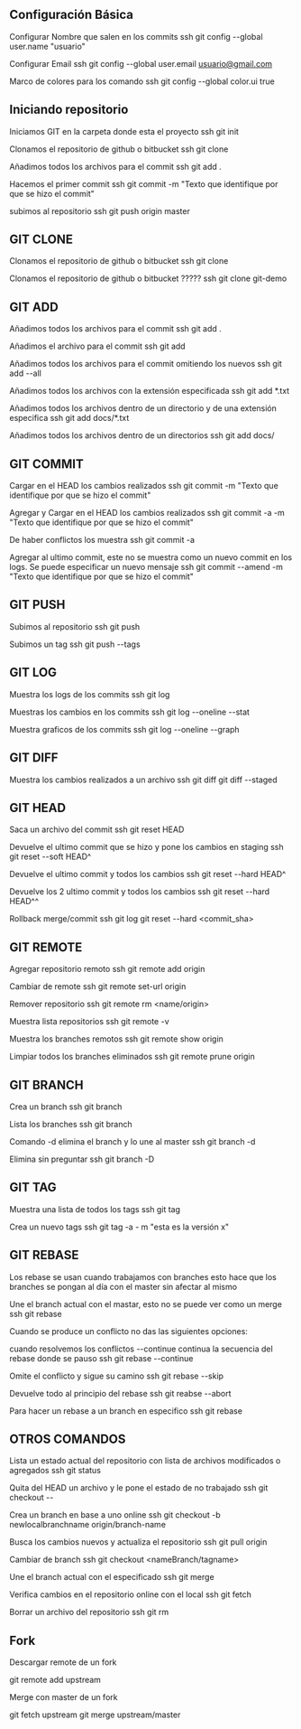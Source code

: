 ## Configuración Básica

Configurar Nombre que salen en los commits
ssh
git config --global user.name "usuario"

Configurar Email
ssh
git config --global user.email usuario@gmail.com

Marco de colores para los comando
ssh
git config --global color.ui true


## Iniciando repositorio

Iniciamos GIT en la carpeta donde esta el proyecto
ssh
git init

Clonamos el repositorio de github o bitbucket
ssh
git clone <url>

Añadimos todos los archivos para el commit
ssh
git add .

Hacemos el primer commit
ssh
git commit -m "Texto que identifique por que se hizo el commit"

subimos al repositorio
ssh
git push origin master


## GIT CLONE


Clonamos el repositorio de github o bitbucket
ssh
git clone <url>

Clonamos el repositorio de github o bitbucket ?????
ssh
git clone <url> git-demo


## GIT ADD


Añadimos todos los archivos para el commit
ssh
git add .

Añadimos el archivo para el commit
ssh
git add <archivo>

Añadimos todos los archivos para el commit omitiendo los nuevos
ssh
git add --all

Añadimos todos los archivos con la extensión especificada
ssh
git add *.txt

Añadimos todos los archivos dentro de un directorio y de una extensión especifica
ssh
git add docs/*.txt

Añadimos todos los archivos dentro de un directorios
ssh
git add docs/

## GIT COMMIT

Cargar en el HEAD los cambios realizados
ssh
git commit -m "Texto que identifique por que se hizo el commit"

Agregar y Cargar en el HEAD los cambios realizados
ssh
git commit -a -m "Texto que identifique por que se hizo el commit"

De haber conflictos los muestra
ssh
git commit -a

Agregar al ultimo commit, este no se muestra como un nuevo commit en los logs. Se puede especificar un nuevo mensaje
ssh
git commit --amend -m "Texto que identifique por que se hizo el commit"

## GIT PUSH

Subimos al repositorio
ssh
git push <origien> <branch>

Subimos un tag
ssh
git push --tags

## GIT LOG

Muestra los logs de los commits
ssh
git log

Muestras los cambios en los commits
ssh
git log --oneline --stat

Muestra graficos de los commits
ssh
git log --oneline --graph

## GIT DIFF

Muestra los cambios realizados a un archivo
ssh
git diff
git diff --staged

## GIT HEAD

Saca un archivo del commit
ssh
git reset HEAD <archivo>

Devuelve el ultimo commit que se hizo y pone los cambios en staging
ssh
git reset --soft HEAD^

Devuelve el ultimo commit y todos los cambios
ssh
git reset --hard HEAD^

Devuelve los 2 ultimo commit y todos los cambios
ssh
git reset --hard HEAD^^

Rollback merge/commit
ssh
git log
git reset --hard <commit_sha>

## GIT REMOTE

Agregar repositorio remoto
ssh
git remote add origin <url>

Cambiar de remote
ssh
git remote set-url origin <url>

Remover repositorio
ssh
git remote rm <name/origin>

Muestra lista repositorios
ssh
git remote -v

Muestra los branches remotos
ssh
git remote show origin

Limpiar todos los branches eliminados
ssh
git remote prune origin

## GIT BRANCH

Crea un branch
ssh
git branch <nameBranch>

Lista los branches
ssh
git branch

Comando -d elimina el branch y lo une al master
ssh
git branch -d <nameBranch>

Elimina sin preguntar
ssh
git branch -D <nameBranch>

## GIT TAG

Muestra una lista de todos los tags
ssh
git tag

Crea un nuevo tags
ssh
git tag -a <verison> - m "esta es la versión x"

## GIT REBASE

Los rebase se usan cuando trabajamos con branches esto hace que los branches se pongan al día con el master sin afectar al mismo

Une el branch actual con el mastar, esto no se puede ver como un merge
ssh
git rebase

Cuando se produce un conflicto no das las siguientes opciones:

cuando resolvemos los conflictos --continue continua la secuencia del rebase donde se pauso
ssh
git rebase --continue

Omite el conflicto y sigue su camino
ssh
git rebase --skip

Devuelve todo al principio del rebase
ssh
git reabse --abort

Para hacer un rebase a un branch en especifico
ssh
git rebase <nameBranch>

## OTROS COMANDOS

Lista un estado actual del repositorio con lista de archivos modificados o agregados
ssh
git status

Quita del HEAD un archivo y le pone el estado de no trabajado
ssh
git checkout -- <file>

Crea un branch en base a uno online
ssh
git checkout -b newlocalbranchname origin/branch-name

Busca los cambios nuevos y actualiza el repositorio
ssh
git pull origin <nameBranch>

Cambiar de branch
ssh
git checkout <nameBranch/tagname>

Une el branch actual con el especificado
ssh
git merge <nameBranch>

Verifica cambios en el repositorio online con el local
ssh
git fetch

Borrar un archivo del repositorio
ssh
git rm <archivo>


## Fork

Descargar remote de un fork

git remote add upstream <url>


Merge con master de un fork

git fetch upstream
git merge upstream/master